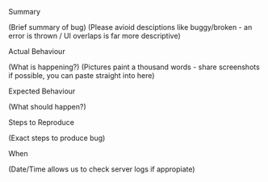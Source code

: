 Summary

(Brief summary of bug)
(Please avioid desciptions like buggy/broken - an error is thrown / UI overlaps is far more descriptive)

Actual Behaviour

(What is happening?)
(Pictures paint a thousand words - share screenshots if possible, you can paste straight into here)

Expected Behaviour

(What should happen?)

Steps to Reproduce

(Exact steps to produce bug)

When

(Date/Time allows us to check server logs if appropiate)